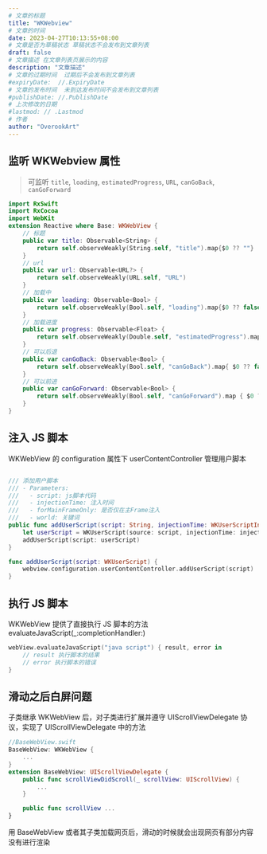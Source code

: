 ```yaml
---
# 文章的标题
title: "WKWebview"
# 文章的时间
date: 2023-04-27T10:13:55+08:00
# 文章是否为草稿状态 草稿状态不会发布到文章列表
draft: false
# 文章描述 在文章列表页展示的内容
description: "文章描述"
# 文章的过期时间  过期后不会发布到文章列表
#expiryDate:  //.ExpiryDate
# 文章的发布时间  未到达发布时间不会发布到文章列表
#publishDate: //.PublishDate
# 上次修改的日期
#lastmod: // .Lastmod
# 作者
author: "OverookArt"
---
```


## 监听 WKWebview 属性  

> 可监听 `title`, `loading`, `estimatedProgress`, `URL`, `canGoBack`, `canGoForward`  

``` Swift
import RxSwift
import RxCocoa
import WebKit
extension Reactive where Base: WKWebView {
    // 标题
    public var title: Observable<String> {
        return self.observeWeakly(String.self, "title").map{$0 ?? ""}
    }
    // url
    public var url: Observable<URL?> {
        return self.observeWeakly(URL.self, "URL")
    }
    // 加载中
    public var loading: Observable<Bool> {
        return self.observeWeakly(Bool.self, "loading").map{$0 ?? false}
    }
    // 加载进度   
    public var progress: Observable<Float> {
        return self.observeWeakly(Double.self, "estimatedProgress").map { Float($0 ?? 0.0) }
    }
    // 可以后退       
    public var canGoBack: Observable<Bool> {
        return self.observeWeakly(Bool.self, "canGoBack").map{ $0 ?? false}
    }
    // 可以前进    
    public var canGoForward: Observable<Bool> {
        return self.observeWeakly(Bool.self, "canGoForward").map { $0 ?? false }
    }
}

```  

## 注入 JS 脚本  

WKWebView 的 configuration 属性下 userContentController 管理用户脚本  

``` Swift

/// 添加用户脚本
/// - Parameters:
///   - script: js脚本代码
///   - injectionTime: 注入时间
///   - forMainFrameOnly: 是否仅在主Frame注入
///   - world: 关键词
public func addUserScript(script: String, injectionTime: WKUserScriptInjectionTime, forMainFrameOnly: Bool, world: String? = nil) {
    let userScript = WKUserScript(source: script, injectionTime: injectionTime, forMainFrameOnly: forMainFrameOnly)
    addUserScript(script: userScript)
}

func addUserScript(script: WKUserScript) {
    webview.configuration.userContentController.addUserScript(script)
}

```

## 执行 JS 脚本  

WKWebView 提供了直接执行 JS 脚本的方法 evaluateJavaScript(_:completionHandler:)

``` Swift
webView.evaluateJavaScript("java script") { result, error in
    // result 执行脚本的结果
    // error 执行脚本的错误       
}
```

## 滑动之后白屏问题  

子类继承 WKWebView 后，对子类进行扩展并遵守 UIScrollViewDelegate 协议，实现了 UIScrollViewDelegate 中的方法  

``` Swift
//BaseWebView.swift
BaseWebView: WKWebView {
    ...
}
extension BaseWebView: UIScrollViewDelegate {
    public func scrollViewDidScroll(_ scrollView: UIScrollView) {
        ...
    }

    public func scrollView ...
}
```

用 BaseWebView 或者其子类加载网页后，滑动的时候就会出现网页有部分内容没有进行渲染  